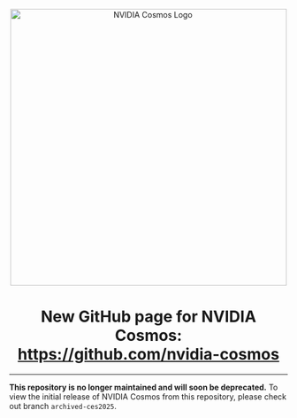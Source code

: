 
<p align="center">
  <img src="https://raw.githubusercontent.com/nvidia/cosmos/main/assets/cosmos-logo-thumbnail.png" alt="NVIDIA Cosmos Logo" width="500">
</p>


<h1 align="center">
    New GitHub page for NVIDIA Cosmos:<br>
  <a href="https://github.com/nvidia-cosmos"><b>https://github.com/nvidia-cosmos</b></a>
</h1>

-----------------------------------------------------------

**This repository is no longer maintained and will soon be deprecated.** To view the initial release of NVIDIA Cosmos from this repository, please check out branch `archived-ces2025`.

